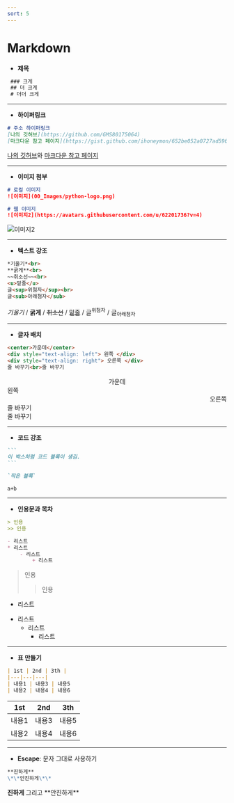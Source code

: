 ```yaml
---
sort: 5
---
```


# Markdown

- **제목**

```markdown
 ### 크게 
 ## 더 크게
 # 더더 크게
```

---

- **하이퍼링크**

```markdown
# 주소 하이퍼링크
[나의 깃허브](https://github.com/GMS80175064)
[마크다운 참고 페이지](https://gist.github.com/ihoneymon/652be052a0727ad59601)
```

[나의 깃허브](https://github.com/GMS80175064)와 [마크다운 참고 페이지](https://gist.github.com/ihoneymon/652be052a0727ad59601)

---

- **이미지 첨부**

```markdown
# 로컬 이미지
![이미지](00_Images/python-logo.png)

# 웹 이미지
![이미지2](https://avatars.githubusercontent.com/u/62201736?v=4)
```

![이미지2](https://avatars.githubusercontent.com/u/62201736?v=4)

---

- **텍스트 강조**

```markdown
*기울기*<br>
**굵게**<br>
~~취소선~~<br>
<u>밑줄</u>
글<sup>위첨자</sup><br>
글<sub>아래첨자</sub>
```

*기울기* / **굵게** / ~~취소선~~ / <u>밑줄</u> / 글<sup>위첨자</sup> / 글<sub>아래첨자</sub>

---

- **글자 배치**

```markdown
<center>가운데</center>  
<div style="text-align: left"> 왼쪽 </div>
<div style="text-align: right"> 오른쪽 </div>
줄 바꾸기<br>줄 바꾸기
```

<center>가운데</center>  
<div style="text-align: left"> 왼쪽 </div>
<div style="text-align: right"> 오른쪽 </div>
줄 바꾸기<br>줄 바꾸기

---

- **코드 강조** 

````markdown
```
이 박스처럼 코드 블록이 생김.
```

`작은 블록`
````

`a+b`

---

- **인용문과 목차**

```markdown
> 인용
>> 인용

- 리스트
* 리스트
    - 리스트
        + 리스트
```

> 인용
>
> > 인용

- 리스트
* 리스트
    - 리스트
        + 리스트

---

- **표 만들기**

```markdown
| 1st | 2nd | 3th |
|---|---|---|
| 내용1 | 내용3 | 내용5
| 내용2 | 내용4 | 내용6
```

| 1st   | 2nd   | 3th   |
| ----- | ----- | ----- |
| 내용1 | 내용3 | 내용5 |
| 내용2 | 내용4 | 내용6 |

---

- **Escape**: 문자 그대로 사용하기

```markdown
**진하게**
\*\*안진하게\*\*
```

**진하게** 그리고 \*\*안진하게\*\*

